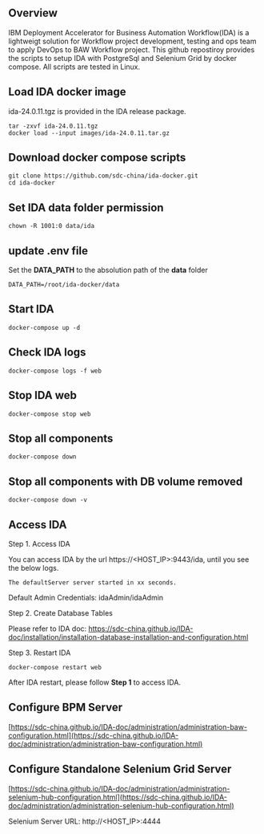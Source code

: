 ## Overview

IBM Deployment Accelerator for Business Automation Workflow(IDA) is a lightweigt solution for Workflow project development, testing and ops team to apply DevOps to BAW Workflow project. This github repostiroy provides the scripts to setup IDA with PostgreSql and Selenium Grid by docker compose. All scripts are tested in Linux.

## Load IDA docker image

ida-24.0.11.tgz is provided in the IDA release package.

```
tar -zxvf ida-24.0.11.tgz
docker load --input images/ida-24.0.11.tar.gz
```

## Download docker compose scripts

```
git clone https://github.com/sdc-china/ida-docker.git
cd ida-docker
```

## Set IDA data folder permission

```
chown -R 1001:0 data/ida
```

## update .env file

Set the **DATA_PATH** to the absolution path of the **data** folder

```
DATA_PATH=/root/ida-docker/data
```

## Start IDA

```
docker-compose up -d
```

## Check IDA logs

```
docker-compose logs -f web
```

## Stop IDA web

```
docker-compose stop web
```

## Stop all components

```
docker-compose down
```

## Stop all components with DB volume removed

```
docker-compose down -v
```

## Access IDA

Step 1. Access IDA

You can access IDA by the url https://<HOST_IP>:9443/ida, until you see the below logs.

```
The defaultServer server started in xx seconds.
```

Default Admin Credentials: idaAdmin/idaAdmin


Step 2. Create Database Tables

Please refer to IDA doc: https://sdc-china.github.io/IDA-doc/installation/installation-database-installation-and-configuration.html

Step 3. Restart IDA 

```
docker-compose restart web
```

After IDA restart, please follow **Step 1** to access IDA.

## Configure BPM Server

[https://sdc-china.github.io/IDA-doc/administration/administration-baw-configuration.html](https://sdc-china.github.io/IDA-doc/administration/administration-baw-configuration.html)

## Configure Standalone Selenium Grid Server

[https://sdc-china.github.io/IDA-doc/administration/administration-selenium-hub-configuration.html](https://sdc-china.github.io/IDA-doc/administration/administration-selenium-hub-configuration.html)

Selenium Server URL: http://<HOST_IP>:4444
